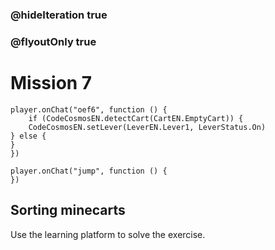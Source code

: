 ### @hideIteration true
### @flyoutOnly true
# Mission 7
```blocks
player.onChat("oef6", function () {
    if (CodeCosmosEN.detectCart(CartEN.EmptyCart)) {
    CodeCosmosEN.setLever(LeverEN.Lever1, LeverStatus.On)
} else {
}
})
```

```template
player.onChat("jump", function () {
})
```

## Sorting minecarts

Use the learning platform to solve the exercise.

